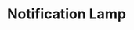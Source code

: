 ---
title: "Notification Lamp"
is_project: true
ind: 10
year: 2013
sdisc: "An RGB lamp that changes colors and blinks when triggers like a new email or new Facebook notifications / messages are detected."
disc: "This project consists of an ordinary RGB lamp connected to an Arduino Nano that I wired to be able to control the lamp light colour and brightness. I wrote a simple C# program that sends commands to the Arduino via USB when triggers like new email or new Facebook notification were detected. 
<br>For example, when a new mail arrives, the lamp would blink green for a few seconds and then turned solid green. If another event happens the colour of this event would append to the previous ones.<br>&nbsp;"
tag: "C# & Arduino"
lang: ["C#","Arduino"]
LOC: "2<i style=\"color:#edff14;\">,</i>700"
parts:
  - lib: ["USER32.DLL",Facebook SDK"]
    con: "used in"
    term: "C#"
  - lib: ["Arduino Nano"]
    con: "used as"
    term: "External Hardware"
tablea: [[".NET Framework","4.0"],["Facebook C# SDK","6.0.10.0"]]
tableb: [["Type","Windows Service"],["Input","Credentials to Accounts"],["Output","Lamp Color & Flickering"],["Special Components","Arduino Nano(ATmega168), Multicolor Lamp"]]
---